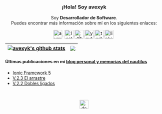 <p align="center" width="300">
   <h3 align="center">¡Hola! Soy avexyk</h3>
</p>

<p align="center">Soy <strong>Desarrollador de Software</strong>.
<br />Puedes encontrar más información sobre mí en los siguientes enlaces:</p>

<p align="center">
  <a href="https://avexyk.com" target="blank" style='margin-right:4px'>
    <img align="center" src="https://api.iconify.design/simple-icons/homeadvisor.svg?color=%23cd924e" alt="avexyk" height="28px" width="28px" />
  </a>
  <a href="https://www.last.fm/es/user/avexyk" target="blank">
    <img align="center" src="https://api.iconify.design/simple-icons/lastdotfm.svg?color=%23da0808" alt="lastfm" height="28px" width="28px" />
  </a>
  <a href="https://avexyk.github.io" target="blank">
    <img align="center" src="https://api.iconify.design/simple-icons/github.svg?color=%236e5494" alt="github" height="28px" width="28px" />
  </a>
  <a href="https://www.youtube.com/channel/UCefdkqtxH2L4APOYaHtXj5g" target="blank">
    <img align="center" src="https://api.iconify.design/simple-icons/youtube.svg?color=%23c4302b" alt="youtube" height="28px" width="28px" />
  </a>
  <a href="https://twitter.com/4v3xyk" target="blank">
    <img align="center" src="https://api.iconify.design/simple-icons/twitter.svg?color=%2300acee" alt="twitter" height="28px" width="28px" />
  </a>
  <a href="https://www.linkedin.com/in/francisco-javier-gil-bautista" target="blank" style='margin-right:4px'>
    <img align="center" src="https://api.iconify.design/simple-icons/linkedin.svg?color=%233d5b99" alt="linkedin" height="28px" width="28px" />
  </a>
</p>

| <a href="https://github.com/anuraghazra/github-readme-stats"><img align="center" src="https://github-readme-stats.vercel.app/api?username=avexyk&show_icons=true&include_all_commits=true&theme=swift&hide_border=true" alt="avexyk's github stats" /></a> | <a href="https://github.com/anuraghazra/github-readme-stats"><img align="center" src="https://github-readme-stats.vercel.app/api/top-langs/?username=avexyk&layout=compact&theme=swift&hide_border=true" /></a> |
| ------------- | ------------- |

#### Últimas publicaciones en mi [blog personal y memorias del nautilus](https://blog.avexyk.com/)
- [Ionic Framework 5](https://blog.avexyk.com/ionic-framework-5/)
- [V.2.3 El arrastre](https://blog.avexyk.com/v-2-3-el-arrastre/)
- [V.2.2 Dobles ligados](https://blog.avexyk.com/v-2-2-dobles-ligados/)

<br />

<p align="center">
  <img align="center" src="https://api.iconify.design/simple-icons/debian.svg?color=%23d70a53" alt="debian" height="28px" width="28px" />
</p>
